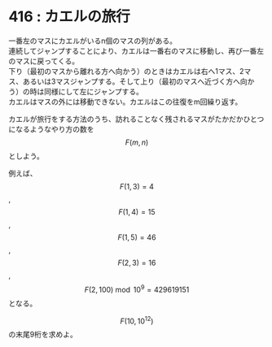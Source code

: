 # 416 : カエルの旅行

一番左のマスにカエルがいるn個のマスの列がある。\
連続してジャンプすることにより、カエルは一番右のマスに移動し、再び一番左のマスに戻ってくる。\
下り（最初のマスから離れる方へ向かう）のときはカエルは右へ1マス、2マス、あるいは3マスジャンプする。そして上り（最初のマスへ近づく方へ向かう）の時は同様にして左にジャンプする。\
カエルはマスの外には移動できない。カエルはこの往復をm回繰り返す。

カエルが旅行をする方法のうち、訪れることなく残されるマスがたかだかひとつになるようなやり方の数を $$F(m,n)$$としよう。

例えば、$$F(1, 3) = 4$$, $$F(1, 4) = 15$$, $$F(1, 5) = 46$$, $$F(2, 3) = 16$$, $$F(2, 100) \bmod 10^9 = 429619151$$ となる。

$$F(10, 10^{12})$$の末尾9桁を求めよ。
